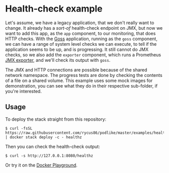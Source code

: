 # Health-check example

Let's assume, we have a legacy application, that we don't really want to change. It already has a *sort-of* health-check endpoint on JMX, but now we want to add this app, as the `app` component, to our monitoring, that does HTTP checks. With the [Goss](https://github.com/aelsabbahy/goss) application, running as the `goss` component, we can have a range of system level checks we can execute, to tell if the application seems to be up, and is progressing. It still cannot do JMX checks, so we also add the `exporter` component, which runs a Prometheus [JMX exporter](https://github.com/prometheus/jmx_exporter), and we'll check its output with `goss`.

The JMX and HTTP connections are possible because of the shared network namespace. The progress tests are done by checking the contents of a file on a shared volume. This example uses some mock images for demonstration, you can see what they do in their respective sub-folder, if you're interested.

## Usage

To deploy the stack straight from this repository:

```shell
$ curl -fsSL https://raw.githubusercontent.com/rycus86/podlike/master/examples/healthz/stack.yml | docker stack deploy -c - healthz
```

Then you can check the health-check output:

```shell
$ curl -s http://127.0.0.1:8080/healthz
```

Or try it on the [Docker Playground](https://labs.play-with-docker.com/?stack=https://raw.githubusercontent.com/rycus86/podlike/master/examples/healthz/stack.yml&stack_name=healthz).

